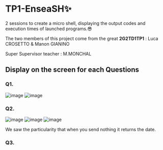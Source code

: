 # TP1-EnseaSH✨
2 sessions to create a micro shell, displaying the output codes and execution times of launched programs.😎

The two members of this project come from the great **2G2TD1TP1** :  Luca CROSETTO & Manon GIANINO 

Super Supervisor teacher : M.MONCHAL

## Display on the screen for each Questions
### Q1.
![image](https://github.com/lucacros/TP1-EnseaSH/assets/136320490/25b3c442-8a51-407c-8f7a-2bcae8cad6fe)
![image](https://github.com/lucacros/TP1-EnseaSH/assets/136320490/e70c6a77-0021-4a1f-a46d-809681f0c1c5)

### Q2.
![image](https://github.com/lucacros/TP1-EnseaSH/assets/136320490/cba02e34-ee04-440b-8eda-7896ec6549a5)
![image](https://github.com/lucacros/TP1-EnseaSH/assets/136320490/4e624a33-2a87-4248-8917-1eb229dc340c)
![image](https://github.com/lucacros/TP1-EnseaSH/assets/136320490/7f33dad5-6439-4e35-b0ff-508461000f66)

We saw the particularity that when you send nothing it returns the date.


### Q3.





